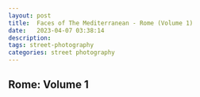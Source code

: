 ```yaml
---
layout: post
title:  Faces of The Mediterranean - Rome (Volume 1)
date:   2023-04-07 03:38:14
description: 
tags: street-photography
categories: street photography
---
```

  <h2>Rome: Volume 1</h2>
